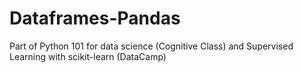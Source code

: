 # Dataframes-Pandas
Part of Python 101 for data science (Cognitive Class) and Supervised Learning with scikit-learn (DataCamp)

